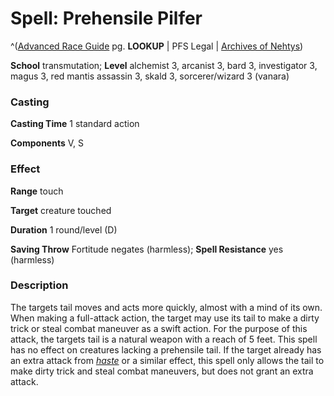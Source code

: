 # Spell: Prehensile Pilfer

^([Advanced Race Guide][ss-prehensile-pilfer] pg. **LOOKUP** | PFS Legal | [Archives of Nehtys][sn-prehensile-pilfer])

**School** transmutation; **Level** alchemist 3, arcanist 3, bard 3, investigator 3, magus 3, red mantis assassin 3, skald 3, sorcerer/wizard 3 (vanara)

### Casting

**Casting Time** 1 standard action  

**Components** V, S

### Effect

**Range** touch  

**Target** creature touched  

**Duration** 1 round/level (D)  

**Saving Throw** Fortitude negates (harmless); **Spell Resistance** yes (harmless)

### Description

The targets tail moves and acts more quickly, almost with a mind of its own. When making a full-attack action, the target may use its tail to make a dirty trick or steal combat maneuver as a swift action. For the purpose of this attack, the targets tail is a natural weapon with a reach of 5 feet. This spell has no effect on creatures lacking a prehensile tail. If the target already has an extra attack from _[haste]_ or a similar effect, this spell only allows the tail to make dirty trick and steal combat maneuvers, but does not grant an extra attack.

[ss-prehensile-pilfer]: http://paizo.com/products/btpy8rv2
[sn-prehensile-pilfer]: http://www.archivesofnethys.com/SpellDisplay.aspx?ItemName=Prehensile%20Pilfer
[haste]: http://www.archivesofnethys.com/SpellDisplay.aspx?ItemName=haste